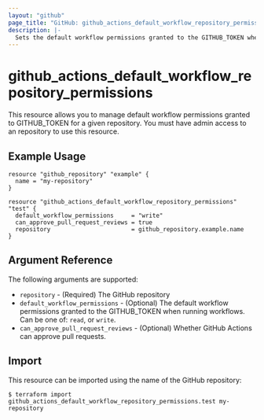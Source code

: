 ```yaml
---
layout: "github"
page_title: "GitHub: github_actions_default_workflow_repository_permissions"
description: |-
  Sets the default workflow permissions granted to the GITHUB_TOKEN when running workflows in a repository, and sets if GitHub Actions can submit approving pull request reviews.
---
```


# github_actions_default_workflow_repository_permissions

This resource allows you to manage default workflow permissions granted to GITHUB_TOKEN for a given repository.
You must have admin access to an repository to use this resource.

## Example Usage

```hcl
resource "github_repository" "example" {
  name = "my-repository"
}

resource "github_actions_default_workflow_repository_permissions" "test" {
  default_workflow_permissions     = "write"
  can_approve_pull_request_reviews = true
  repository                       = github_repository.example.name
}
```

## Argument Reference

The following arguments are supported:

* `repository`                       - (Required) The GitHub repository
* `default_workflow_permissions`     - (Optional) The default workflow permissions granted to the GITHUB_TOKEN when running workflows. Can be one of: `read`, or `write`.
* `can_approve_pull_request_reviews` - (Optional) Whether GitHub Actions can approve pull requests.

## Import

This resource can be imported using the name of the GitHub repository:

```
$ terraform import github_actions_default_workflow_repository_permissions.test my-repository
```
